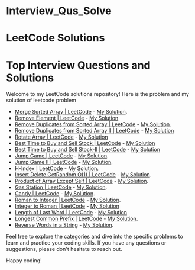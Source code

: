 # Interview_Qus_Solve
# LeetCode Solutions
# Top Interview Questions and Solutions
Welcome to my LeetCode solutions repository! 
Here is the problem and my solution of leetcode problem

- [Merge Sorted Array | LeetCode](https://leetcode.com/problems/merge-sorted-array/submissions/1094397839/?envType=study-plan-v2&envId=top-interview-150) - [My Solution](https://github.com/Mahbub-Hasan-Talukder/LeetCode/blob/main/array/Merge-Sorted-Array.cpp).
- [Remove Element | LeetCode](https://leetcode.com/problems/remove-element/?envType=study-plan-v2&envId=top-interview-150) - [My Solution](https://github.com/Mahbub-Hasan-Talukder/LeetCode/blob/main/array/Remove-Element.cpp)
- [Remove Duplicates from Sorted Array | LeetCode](https://leetcode.com/problems/remove-duplicates-from-sorted-array/description/?envType=study-plan-v2&envId=top-interview-150) - [My Solution](https://github.com/Mahbub-Hasan-Talukder/LeetCode/blob/main/array/remove-duplicate-from-sorted-array.cpp).
- [Remove Duplicates from Sorted Array II | LeetCode](https://leetcode.com/problems/remove-duplicates-from-sorted-array-ii/?envType=study-plan-v2&envId=top-interview-150) - [My Solution](https://github.com/Mahbub-Hasan-Talukder/LeetCode/blob/main/array/remove-duplicate-from-sorted-array-II.cpp)
- [Rotate Array | LeetCode](https://leetcode.com/problems/rotate-array/description/?envType=study-plan-v2&envId=top-interview-150) - [My Solution](https://github.com/Mahbub-Hasan-Talukder/LeetCode/blob/main/array/rotate-array.cpp)
-  [Best Time to Buy and Sell Stock | LeetCode](https://leetcode.com/problems/best-time-to-buy-and-sell-stock/description/?envType=study-plan-v2&envId=top-interview-150) - [My Solution](https://github.com/Mahbub-Hasan-Talukder/LeetCode/blob/main/array/best-time-to-buy-and-sell-stock.cpp)
-  [Best Time to Buy and Sell Stock-II | LeetCode](https://leetcode.com/problems/best-time-to-buy-and-sell-stock-ii/description/?envType=study-plan-v2&envId=top-interview-150) - [My Solution](https://github.com/Mahbub-Hasan-Talukder/LeetCode/blob/main/array/best-time-to-buy-and-sell-stock-II.cpp)
-  [Jump Game | LeetCode](https://leetcode.com/problems/jump-game/description/?envType=study-plan-v2&envId=top-interview-150) - [My Solution](https://github.com/Mahbub-Hasan-Talukder/LeetCode/blob/main/array/jump-game.cpp).
-  [Jump Game II | LeetCode](https://leetcode.com/problems/jump-game-ii/description/?envType=study-plan-v2&envId=top-interview-150) - [My Solution](https://github.com/Mahbub-Hasan-Talukder/LeetCode/blob/main/array/jump-game-ii.cpp).
-  [H-Index | LeetCode](https://leetcode.com/problems/h-index/description/?envType=study-plan-v2&envId=top-interview-150) - [My Solution](https://github.com/Mahbub-Hasan-Talukder/LeetCode/blob/main/array/h-index.cpp).
-  [Insert Delete GetRandom O(1) | LeetCode](https://leetcode.com/problems/insert-delete-getrandom-o1/description/?envType=study-plan-v2&envId=top-interview-150) - [My Solution](https://github.com/Mahbub-Hasan-Talukder/LeetCode/blob/main/array/insert-delete-getrandom-o1.cpp).
-  [Product of Array Except Self | LeetCode](https://leetcode.com/problems/product-of-array-except-self/description/?envType=study-plan-v2&envId=top-interview-150) - [My Solution](https://github.com/Mahbub-Hasan-Talukder/LeetCode/blob/main/array/product-of-array-except-self.cpp).
-  [Gas Station | LeetCode](https://leetcode.com/problems/gas-station/description/?envType=study-plan-v2&envId=top-interview-150) - [My Solution](https://github.com/Mahbub-Hasan-Talukder/LeetCode/blob/main/array/gas-station.cpp).
-  [Candy | LeetCode](https://leetcode.com/problems/candy/?envType=study-plan-v2&envId=top-interview-150) - [My Solution](https://github.com/Mahbub-Hasan-Talukder/LeetCode/blob/main/array/candy.cpp).
-  [Roman to Integer | LeetCode](https://leetcode.com/problems/roman-to-integer/?envType=study-plan-v2&envId=top-interview-150) - [My Solution](https://github.com/Mahbub-Hasan-Talukder/LeetCode/blob/main/array/roman-to-integer.cpp).
-  [Integer to Roman | LeetCode](https://leetcode.com/problems/integer-to-roman/?envType=study-plan-v2&envId=top-interview-150) - [My Solution](https://github.com/Mahbub-Hasan-Talukder/LeetCode/blob/main/array/Integer-to-Roman.cpp)
-  [Length of Last Word | LeetCode](https://leetcode.com/problems/length-of-last-word/description/?envType=study-plan-v2&envId=top-interview-150) - [My Solution](https://github.com/Mahbub-Hasan-Talukder/LeetCode/blob/main/array/length-of-last-word.cpp)
-  [Longest Common Prefix | LeetCode](https://leetcode.com/problems/longest-common-prefix/description/?envType=study-plan-v2&envId=top-interview-150) - [My Solution](https://github.com/Mahbub-Hasan-Talukder/LeetCode/blob/main/array/longest-common-prefix.cpp).
-  [Reverse Words in a String](https://leetcode.com/problems/reverse-words-in-a-string/?envType=study-plan-v2&envId=top-interview-150) - [My Solution](https://github.com/Mahbub-Hasan-Talukder/LeetCode/blob/main/array/reverse-words-in-a-string.cpp).

</details>


<!--
## Category name 
- []() - [My Solution]().
-->

Feel free to explore the categories and dive into the specific problems to learn and practice your coding skills. If you have any questions or suggestions, please don't hesitate to reach out.

Happy coding!

